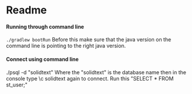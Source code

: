 # Readme 

#### Running through command line
`./gradlew bootRun` Before this make sure that the java version on the command line
is pointing to the right java version. 


#### Connect using command line
./psql -d "solidtext" Where the "solidtext" is the database name
then in the console type \c solidtext again to connect.
Run this "SELECT * FROM st_user;"